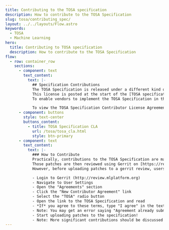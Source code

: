 ```yaml
---
title: Contributing to the TOSA specification
description: How to contribute to the TOSA Specification
slug: tosa/contributing_spec/
layout: ../../layouts/Flow.astro
keywords:
  - TOSA
  - Machine Learning
hero:
  title: Contributing to TOSA specification
  description: How to contribute to the TOSA Specification
flow:
  - row: container_row
    sections:
      - component: text
        text_content:
          text: |-
            ## Specification Contributions
            The TOSA Specification is released under a different kind of licence to the software, one which enables vendors to create completely independent implementations of the TOSA specification which are not derivatives of anything on mlplatform.org.
            This license is posted at the start of the [TOSA specification](tosa_spec.html).
            To enable vendors to implement the TOSA Specification in this way, contributions need to be provided under a different license, the TOSA Specification Contributor Agreement.

            To view the TOSA Specification Contributor License Agreement, click below.
      - component: buttons
        style: text-center
        buttons_content:
          - title: TOSA Specification CLA
            url: /tosa/tosa_cla.html
            style: btn-primary
      - component: text
        text_content:
          text: |-
            ### How to Contribute
            Practically, contributions to the TOSA Specification are made by modifying the AsciiDoc markup of the specification.
            Those patches are then reviewed using Gerrit on [https://review.mlplatform.org/q/project:tosa%252Fspecification](https://review.mlplatform.org/q/project:tosa%252Fspecification).
            However, before uploading patches to a gerrit review, users must read and agree to the TOSA Specification Contributors License Agreement. This can be achieved by doing the following:

            - Login to Gerrit (http://review.mlplatform.org)
            - Navigate to User Settings
            - Open the "Agreements" section
            - Click the "New Contributor Agreement" link
            - Select the "TOSA" radio button
            - Open the link to the TOSA Specification and read
            - *If* you agree to these terms, type "I agree" in the text box and click "SUBMIT"
            - Note: You may get an error saying "Agreement already submitted.". This is harmless, please ignore it.
            - Start uploading patches to the specification!
            - Note: More significant contributions should be discussed on the MLPlatform.org's Discourse, under the "TOSA" Category. Decisions on accepting more significant changes will be made largely based on the principals laid out above. I.e. Adding new operators to TOSA which can be trivially decomposed into a sequence of existing TOSA operators are unlikely to be accepted! :-)
---
```


